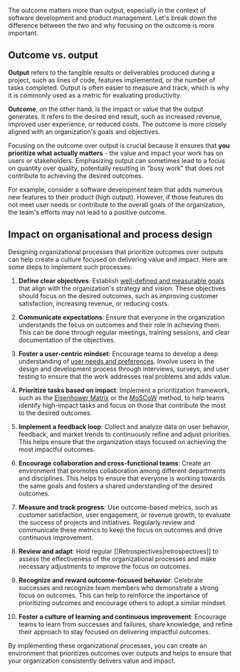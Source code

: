 The outcome matters more than output, especially in the context of software development and product management. Let's break down the difference between the two and why focusing on the outcome is more important.

## Outcome vs. output

**Output** refers to the tangible results or deliverables produced during a project, such as lines of code, features implemented, or the number of tasks completed. Output is often easier to measure and track, which is why it is commonly used as a metric for evaluating productivity.

**Outcome**, on the other hand, is the impact or value that the output generates. It refers to the desired end result, such as increased revenue, improved user experience, or reduced costs. The outcome is more closely aligned with an organization's goals and objectives.

Focusing on the outcome over output is crucial because it ensures that **you prioritize what actually matters** - the value and impact your work has on users or stakeholders. Emphasizing output can sometimes lead to a focus on quantity over quality, potentially resulting in "busy work" that does not contribute to achieving the desired outcomes.

For example, consider a software development team that adds numerous new features to their product (high output). However, if those features do not meet user needs or contribute to the overall goals of the organization, the team's efforts may not lead to a positive outcome.

## Impact on organisational and process design

Designing organizational processes that prioritize outcomes over outputs can help create a culture focused on delivering value and impact. Here are some steps to implement such processes:

1. **Define clear objectives**: Establish [well-defined and measurable goals](https://en.wikipedia.org/wiki/SMART_criteria) that align with the organization's strategy and vision. These objectives should focus on the desired outcomes, such as improving customer satisfaction, increasing revenue, or reducing costs.

2. **Communicate expectations**: Ensure that everyone in the organization understands the focus on outcomes and their role in achieving them. This can be done through regular meetings, training sessions, and clear documentation of the objectives.

3. **Foster a user-centric mindset**: Encourage teams to develop a deep understanding of [user needs and preferences](https://en.wikipedia.org/wiki/User-centered_design). Involve users in the design and development process through interviews, surveys, and user testing to ensure that the work addresses real problems and adds value.

4. **Prioritize tasks based on impact**: Implement a prioritization framework, such as the [Eisenhower Matrix](https://en.wikipedia.org/wiki/Time_management#The_Eisenhower_Method) or the [MoSCoW](https://en.wikipedia.org/wiki/MoSCoW_method) method, to help teams identify high-impact tasks and focus on those that contribute the most to the desired outcomes.

5. **Implement a feedback loop**: Collect and analyze data on user behavior, feedback, and market trends to continuously refine and adjust priorities. This helps ensure that the organization stays focused on achieving the most impactful outcomes.

6. **Encourage collaboration and cross-functional teams**: Create an environment that promotes collaboration among different departments and disciplines. This helps to ensure that everyone is working towards the same goals and fosters a shared understanding of the desired outcomes.

7. **Measure and track progress**: Use outcome-based metrics, such as customer satisfaction, user engagement, or revenue growth, to evaluate the success of projects and initiatives. Regularly review and communicate these metrics to keep the focus on outcomes and drive continuous improvement.

8. **Review and adapt**: Hold regular [[Retrospectives|retrospectives]] to assess the effectiveness of the organizational processes and make necessary adjustments to improve the focus on outcomes.

9. **Recognize and reward outcome-focused behavior**: Celebrate successes and recognize team members who demonstrate a strong focus on outcomes. This can help to reinforce the importance of prioritizing outcomes and encourage others to adopt a similar mindset.

10. **Foster a culture of learning and continuous improvement**: Encourage teams to learn from successes and failures, share knowledge, and refine their approach to stay focused on delivering impactful outcomes.

By implementing these organizational processes, you can create an environment that prioritizes outcomes over outputs and helps to ensure that your organization consistently delivers value and impact.